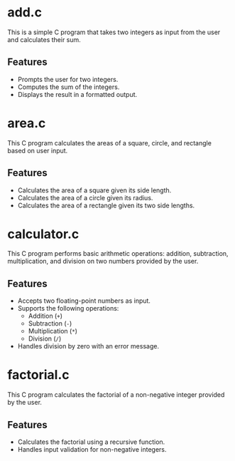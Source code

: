 # add.c

This is a simple C program that takes two integers as input from the user and calculates their sum.

## Features
- Prompts the user for two integers.
- Computes the sum of the integers.
- Displays the result in a formatted output.


# area.c

This C program calculates the areas of a square, circle, and rectangle based on user input.

 ## Features
- Calculates the area of a square given its side length.
- Calculates the area of a circle given its radius.
- Calculates the area of a rectangle given its two side lengths.


# calculator.c

This C program performs basic arithmetic operations: addition, subtraction, multiplication, and division on two numbers provided by the user.

## Features
- Accepts two floating-point numbers as input.
- Supports the following operations:
  - Addition (`+`)
  - Subtraction (`-`)
  - Multiplication (`*`)
  - Division (`/`)
- Handles division by zero with an error message.


# factorial.c

This C program calculates the factorial of a non-negative integer provided by the user.

## Features

- Calculates the factorial using a recursive function.
- Handles input validation for non-negative integers.
